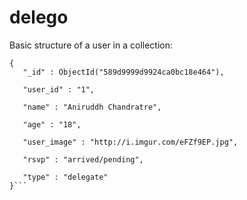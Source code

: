 # delego

Basic structure of a user in a collection:

 ```
 {
    "_id" : ObjectId("589d9999d9924ca0bc18e464"),
    
    "user_id" : "1",
    
    "name" : "Aniruddh Chandratre",
    
    "age" : "18",
    
    "user_image" : "http://i.imgur.com/eFZf9EP.jpg",
    
    "rsvp" : "arrived/pending",
    
    "type" : "delegate"
}```
 
